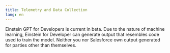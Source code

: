 ```yaml
---
title: Telemetry and Data Collection
lang: en
---
```


Einstein GPT for Developers is current in beta.
Due to the nature of machine learning, Einstein for Developer can generate output that resembles code used to train the model. Neither you nor Salesforce own output generated for parties other than themselves.
